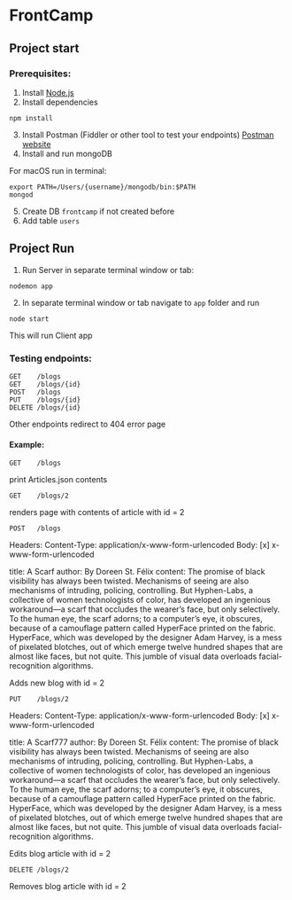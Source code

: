 # FrontCamp

## Project start

### Prerequisites:
1. Install [Node.js](https://nodejs.org/)
2. Install dependencies
```
npm install
```
3. Install Postman (Fiddler or other tool to test your endpoints)
[Postman website](https://www.getpostman.com/)
4. Install and run mongoDB

For macOS run in terminal:

```
export PATH=/Users/{username}/mongodb/bin:$PATH
mongod
```
5. Create DB ```frontcamp``` if not created before
6. Add table ```users```

## Project Run

1. Run Server in separate terminal window or tab:
```
nodemon app
```
2. In separate terminal window or tab navigate to `app` folder and run
```
node start
```
This will run Client app

### Testing endpoints:

```
GET    /blogs
GET    /blogs/{id}
POST   /blogs
PUT    /blogs/{id}
DELETE /blogs/{id}
```

Other endpoints redirect to 404 error page

#### Example:

```
GET    /blogs
```
print Articles.json contents

```
GET    /blogs/2
```
renders page with contents of article with id = 2

```
POST   /blogs
```

Headers:
Content-Type: application/x-www-form-urlencoded
Body:
[x] x-www-form-urlencoded

title: A Scarf
author: By Doreen St. Félix
content: The promise of black visibility has always been twisted. Mechanisms of seeing are also mechanisms of intruding, policing, controlling. But Hyphen-Labs, a collective of women technologists of color, has developed an ingenious workaround—a scarf that occludes the wearer’s face, but only selectively. To the human eye, the scarf adorns; to a computer’s eye, it obscures, because of a camouflage pattern called HyperFace printed on the fabric. HyperFace, which was developed by the designer Adam Harvey, is a mess of pixelated blotches, out of which emerge twelve hundred shapes that are almost like faces, but not quite. This jumble of visual data overloads facial-recognition algorithms.

Adds new blog with id = 2

```
PUT    /blogs/2
```
Headers:
Content-Type: application/x-www-form-urlencoded
Body:
[x] x-www-form-urlencoded

title: A Scarf777
author: By Doreen St. Félix
content: The promise of black visibility has always been twisted. Mechanisms of seeing are also mechanisms of intruding, policing, controlling. But Hyphen-Labs, a collective of women technologists of color, has developed an ingenious workaround—a scarf that occludes the wearer’s face, but only selectively. To the human eye, the scarf adorns; to a computer’s eye, it obscures, because of a camouflage pattern called HyperFace printed on the fabric. HyperFace, which was developed by the designer Adam Harvey, is a mess of pixelated blotches, out of which emerge twelve hundred shapes that are almost like faces, but not quite. This jumble of visual data overloads facial-recognition algorithms.

Edits blog article with id = 2

```
DELETE /blogs/2
```
Removes blog article with id = 2

